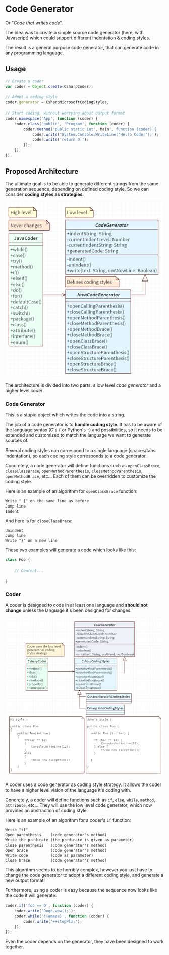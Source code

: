 # Code Generator

Or "_Code that writes code_".

The idea was to create a simple source code generator (here, with Javascript) which could support different indentation & coding styles.

The result is a general purpose code generator, that can generate code in any programming language.

## Usage

```javascript
// Create a coder
var coder = Object.create(CsharpCoder);

// Adopt a coding style
coder.generator = CsharpMicrosoftCodingStyles;

// Start coding, without worrying about output format
coder.namespace('App', function (coder) {
    coder.class('public', 'Program', function (coder) {
        coder.method('public static int', Main', function (coder) {
            coder.write('System.Console.WriteLine("Hello Code!");');
            coder.write('return 0;');
        });
    });
});
```

## Proposed Architecture

The ultimate goal is to be able to generate different strings from the same generation sequence, depending on defined coding style. So we can consider **coding styles as strategies**.

![Simple example of code generator](README.img/java-simple-example.png)

The architecture is divided into two parts: a low level _code generator_ and a higher level _coder_.

### Code Generator

This is a stupid object which writes the code into a string.

The job of a code generator is to **handle coding style**. It has to be aware of the language syntax (C's `{` or Python's `:`) and possibilities, so it needs to be extended and customized to match the language we want to generate sources of.

Several coding styles can correspond to a single language (spaces/tabs indentation), so each coding style corresponds to a code generator.

Concretely, a code generator will define functions such as `openClassBrace`, `closeClassBrace`, `openMethodParenthesis`, `closeMethodParenthesis`, `openMethodBrace`, etc... Each of them can be overridden to customize the coding style.

Here is an example of an algorithm for `openClassBrace` function:

```
Write " {" on the same line as before
Jump line
Indent
```

And here is for `closeClassBrace`:

```
Unindent
Jump line
Write "}" on a new line
```

These two examples will generate a code which looks like this:

```java
class Foo {

    // Content...

}
```

### Coder

A coder is designed to code in at least one language and **should not change** unless the language it's been designed for changes.

![Code generator Strategies example with C#](README.img/cs-strategies-example.png)

A coder uses a code generator as coding style strategy. It allows the coder to have a higher level vision of the language it's coding with.

Concretely, a coder will define functions such as `if`, `else`, `while`, `method`, `attribute`, etc... They will use the low level code generator, which now provides an abstraction of coding style.

Here is an example of an algorithm for a coder's `if` function:

```
Write "if"
Open parenthesis    (code generator's method)
Write the predicate (the predicate is given as parameter)
Close parenthesis   (code generator's method)
Open brace          (code generator's method)
Write code          (code as parameter)
Close brace         (code generator's method)
```

This algorithm seems to be horribly complex, however you just have to change the code generator to adopt a different coding style, and generate a new output format!

Furthermore, using a coder is easy because the sequence now looks like the code it will generate:

```javascript
coder.if('foo == 0', function (coder) {
    coder.write('Doge.wow();');
    coder.while('!(amaze)', function (coder) {
        coder.write('++stopPlz;');
    });
});
```

Even the coder depends on the generator, they have been designed to work together.
